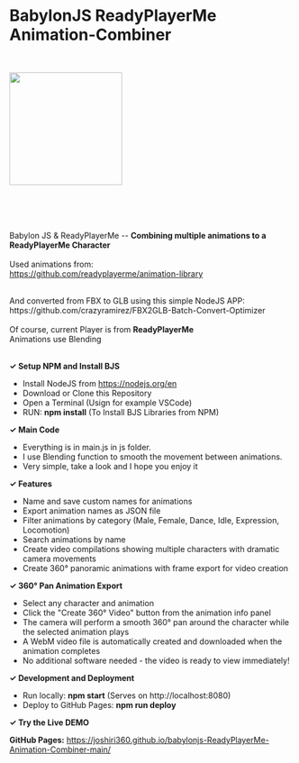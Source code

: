 # BabylonJS ReadyPlayerMe Animation-Combiner

<br>

<a href="https://www.viseni.com" target="_blank"><img src="https://www.viseni.com/viseni_logo_2.png" style="width: 200px; margin-bottom: 50px"></a>
<br>
<br>

Babylon JS & ReadyPlayerMe -- <b>Combining multiple animations to a ReadyPlayerMe Character</b>
<br>
<br>
Used animations from:
<br>
https://github.com/readyplayerme/animation-library

<br>
And converted from FBX to GLB using this simple NodeJS APP:
<br>
https://github.com/crazyramirez/FBX2GLB-Batch-Convert-Optimizer

<br>
<br>
Of course, current Player is from <b>ReadyPlayerMe</b>
<br>
Animations use Blending 
<br>
<br>

<b><span>&#10003;</span>
Setup NPM and Install BJS</b>

- Install NodeJS from https://nodejs.org/en
- Download or Clone this Repository
- Open a Terminal (Usign for example VSCode)
- RUN: <b>npm install</b> (To Install BJS Libraries from NPM)
  <br>

<b><span>&#10003;</span>
Main Code</b>

- Everything is in main.js in js folder.
- I use Blending function to smooth the movement between animations.
- Very simple, take a look and I hope you enjoy it
  <br>

<b><span>&#10003;</span>
Features</b>

- Name and save custom names for animations
- Export animation names as JSON file
- Filter animations by category (Male, Female, Dance, Idle, Expression, Locomotion)
- Search animations by name
- Create video compilations showing multiple characters with dramatic camera movements
- Create 360° panoramic animations with frame export for video creation
  <br>

<b><span>&#10003;</span>
360° Pan Animation Export</b>

- Select any character and animation
- Click the "Create 360° Video" button from the animation info panel
- The camera will perform a smooth 360° pan around the character while the selected animation plays
- A WebM video file is automatically created and downloaded when the animation completes
- No additional software needed - the video is ready to view immediately!
  <br>

<b><span>&#10003;</span>
Development and Deployment</b>

- Run locally: <b>npm start</b> (Serves on http://localhost:8080)
- Deploy to GitHub Pages: <b>npm run deploy</b>
  <br>

<b><span>&#10003;</span>
Try the Live DEMO</b>

<b>GitHub Pages:</b> https://joshiri360.github.io/babylonjs-ReadyPlayerMe-Animation-Combiner-main/
